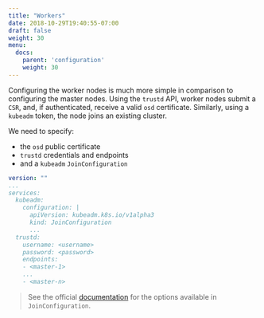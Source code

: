 ```yaml
---
title: "Workers"
date: 2018-10-29T19:40:55-07:00
draft: false
weight: 30
menu:
  docs:
    parent: 'configuration'
    weight: 30
---
```


Configuring the worker nodes is much more simple in comparison to configuring the master nodes.
Using the `trustd` API, worker nodes submit a `CSR`, and, if authenticated, receive a valid `osd` certificate.
Similarly, using a `kubeadm` token, the node joins an existing cluster.

We need to specify:

- the `osd` public certificate
- `trustd` credentials and endpoints
- and a `kubeadm` `JoinConfiguration`

```yaml
version: ""
...
services:
  kubeadm:
    configuration: |
      apiVersion: kubeadm.k8s.io/v1alpha3
      kind: JoinConfiguration
      ...
  trustd:
    username: <username>
    password: <password>
    endpoints:
    - <master-1>
    ...
    - <master-n>
```

> See the official [documentation](https://kubernetes.io/docs/reference/setup-tools/kubeadm/kubeadm-join/) for the options available in `JoinConfiguration`.
